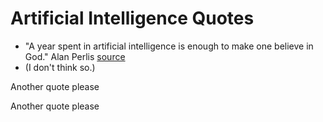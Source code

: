 # Artificial Intelligence Quotes

* "A year spent in artificial intelligence is enough to make one believe in God." Alan Perlis [source](https://computing.calvin.edu/documents/intelligent-machines.html)
* (I don't think so.)

Another quote please

Another quote please
